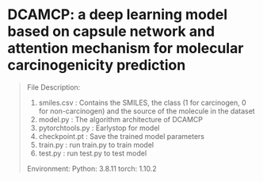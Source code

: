 # DCAMCP: a deep learning model based on capsule network and attention mechanism for molecular carcinogenicity prediction 
>
> File Description:
> 1. smiles.csv : Contains the SMILES, the class (1 for carcinogen, 0 for non-carcinogen) and the source of the molecule in the dataset
> 2. model.py : The algorithm architecture of DCAMCP
> 3. pytorchtools.py : Earlystop for model
> 4. checkpoint.pt : Save the trained model parameters
> 5. train.py : run train.py to train model
> 6. test.py : run test.py to test model
>
>
> Environment:
> Python: 3.8.11
> torch: 1.10.2
